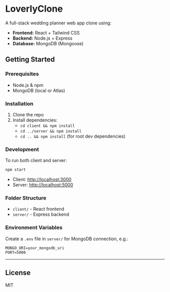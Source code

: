 # LoverlyClone

A full-stack wedding planner web app clone using:
- **Frontend:** React + Tailwind CSS
- **Backend:** Node.js + Express
- **Database:** MongoDB (Mongoose)

## Getting Started

### Prerequisites
- Node.js & npm
- MongoDB (local or Atlas)

### Installation
1. Clone the repo
2. Install dependencies:
   - `cd client && npm install`
   - `cd ../server && npm install`
   - `cd .. && npm install` (for root dev dependencies)

### Development
To run both client and server:
```bash
npm start
```
- Client: [http://localhost:3000](http://localhost:3000)
- Server: [http://localhost:5000](http://localhost:5000)

### Folder Structure
- `client/` - React frontend
- `server/` - Express backend

### Environment Variables
Create a `.env` file in `server/` for MongoDB connection, e.g.:
```
MONGO_URI=your_mongodb_uri
PORT=5000
```

---

## License
MIT 